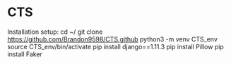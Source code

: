 # CTS
Installation setup:
cd ~/
git clone https://github.com/Brandon9598/CTS.github
python3 -m venv CTS_env
source CTS_env/bin/activate
pip install django==1.11.3
pip install Pillow
pip install Faker
